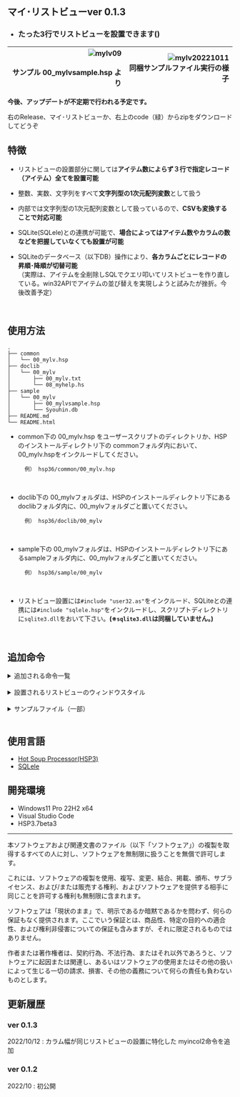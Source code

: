 ## マイ･リストビューver 0.1.3

* ### たった3行でリストビューを設置できます()

 | ![mylv09](https://user-images.githubusercontent.com/83401251/195272530-d8e14629-fb4e-4794-82a1-b06937b9c067.png)<br><br>サンプル 00_mylvsample.hsp より | ![mylv20221011](https://user-images.githubusercontent.com/83401251/195083006-a499adee-a00d-4e33-9066-2b5a7e2ef537.png)<br>同梱サンプルファイル実行の様子 |
 | ------------------------------------------------------------------------------------------------------------------------------------------------------: | -------------------------------------------------------------------------------------------------------------------------------------------------------: |

**今後、アップデートが不定期で行われる予定です。**

右のRelease、マイ･リストビューか、右上のcode（緑）からzipをダウンロードしてどうぞ

## 特徴

* リストビューの設置部分に関しては**アイテム数によらず３行で指定レコード（アイテム）全てを設置可能**

* 整数、実数、文字列をすべて**文字列型の1次元配列変数**として扱う

* 内部では文字列型の1次元配列変数として扱っているので、**CSVも変換することで対応可能**

* SQLite(SQLele)との連携が可能で、**場合によってはアイテム数やカラムの数などを把握していなくても設置が可能**

* SQLiteのデータベース（以下DB）操作により、**各カラムごとにレコードの昇順･降順が切替可能**<br>（実際は、アイテムを全削除しSQLでクエリ叩いてリストビューを作り直している。win32APIでアイテムの並び替えを実現しようと試みたが挫折。今後改善予定）


<br>

## 使用方法

~~~
.
├── common
│   └── 00_mylv.hsp
├── doclib
│   └── 00_mylv
│       ├── 00_mylv.txt
│       └── 08_myhelp.hs
├── sample
│   └── 00_mylv
│       ├── 00_mylvsample.hsp
│       └── Syouhin.db
├── README.md
└── README.html
~~~

* common下の 00_mylv.hsp をユーザースクリプトのディレクトリか、HSP のインストールディレクトリ下の commonフォルダ内において、00_mylv.hspをインクルードしてください。

		例） hsp36/common/00_mylv.hsp
<br>

* doclib下の 00_mylvフォルダは、HSPのインストールディレクトリ下にあるdoclibフォルダ内に、00_mylvフォルダごと置いてください。

		例） hsp36/doclib/00_mylv
<br>

* sample下の 00_mylvフォルダは、HSPのインストールディレクトリ下にあるsampleフォルダ内に、00_mylvフォルダごと置いてください。

		例） hsp36/sample/00_mylv
<br>

* リストビュー設置には`#include "user32.as"`をインクルード、SQLiteとの連携には`#include "sqlele.hsp"`をインクルードし、スクリプトディレクトリに`sqlite3.dll`をおいて下さい。**(※`sqlite3.dll`は同梱していません。)**

<br>

## 追加命令

<details>
<summary>追加される命令一覧</summary>

![mylv11](https://user-images.githubusercontent.com/83401251/195515826-3340f36b-06f3-4b28-acfb-35debe2e14dd.png)

</details>

<br>

<details>
<summary>設置されるリストビューのウィンドウスタイル</summary>

<br>


| ウィンドウスタイル | 値         | 機能             |
| :----------------- | :--------- | ---------------- |
| WS_CHILD           | 0x40000000 | 子供にする       |
| WS_VISIBLE         | 0x10000000 | 見えるようにする |
| LVS_REPORT         | 0x0001     | 詳細表示         |


| 拡張ウィンドウスタイル | 値         | 機能                       |
| :--------------------- | :--------- | -------------------------- |
| LVS_EX_HEADERDRAGDROP  | 0x00000010 | ヘッダードラッグ・ドロップ |
| LVS_EX_FULLROWSELECT   | 0x00000020 | 横一列まとめて選択         |
| LVS_EX_GRIDLINES       | 0x00000001 | グリッド線の表示           |


</details>

<br>

<details>
<summary>サンプルファイル（一部）</summary>

* ### 用意しなければならない変数一覧
| ![mylv04](https://user-images.githubusercontent.com/83401251/195087503-a21b35ae-8bbe-4cf2-99f7-1ad34fb70cf7.png) | ネストしたrepeat文をマクロ登録しているため、どうしても変数が多くなってしまいます。<br>`myincol2`命令を使用すればカラムの幅を個別指定せずに済みます。 |
| ---------------------------------------------------------------------------------------------------------------- | :--------------------------------------------------------------------------------------------------------------------------------------------------- |

* ### SQLite(sqlele)連携によるデータの取得（例）

	![mylv05](https://user-images.githubusercontent.com/83401251/195269325-391d6fef-6487-4901-886e-87942e5e50c0.png)

* ### リストビュー設置部分

	![mylv06](https://user-images.githubusercontent.com/83401251/195269809-71fb2901-e363-45cb-add4-ba08379503cf.png)

* ### レコードの取得

	![mylv07](https://user-images.githubusercontent.com/83401251/195270442-530d382c-0796-4e5a-af5d-603a8bf2f56f.png)

* ### リストビューの並べ替え（SQLiteによるDB操作を利用）

	![mylv08](https://user-images.githubusercontent.com/83401251/195272012-384d142b-6de9-4237-a3a1-e46587d02ca6.png)

</details>


<br>


## 使用言語
* [Hot Soup Processor(HSP3)](https://hsp.tv/)
* [SQLele](https://www.sqlite.org)

## 開発環境
* Windows11 Pro 22H2 x64
* Visual Studio Code
* HSP3.7beta3

***


本ソフトウェアおよび関連文書のファイル（以下「ソフトウェア」）の複製を取得するすべての人に対し、ソフトウェアを無制限に扱うことを無償で許可します。

これには、ソフトウェアの複製を使用、複写、変更、結合、掲載、頒布、サブライセンス、および/または販売する権利、およびソフトウェアを提供する相手に同じことを許可する権利も無制限に含まれます。

ソフトウェアは「現状のまま」で、明示であるか暗黙であるかを問わず、何らの保証もなく提供されます。ここでいう保証とは、商品性、特定の目的への適合性、および権利非侵害についての保証も含みますが、それに限定されるものではありません。

作者または著作権者は、契約行為、不法行為、またはそれ以外であろうと、ソフトウェアに起因または関連し、あるいはソフトウェアの使用またはその他の扱いによって生じる一切の請求、損害、その他の義務について何らの責任も負わないものとします。


## 更新履歴

### ver 0.1.3
2022/10/12 : カラム幅が同じリストビューの設置に特化した myincol2命令を追加

### ver 0.1.2
2022/10 : 初公開
